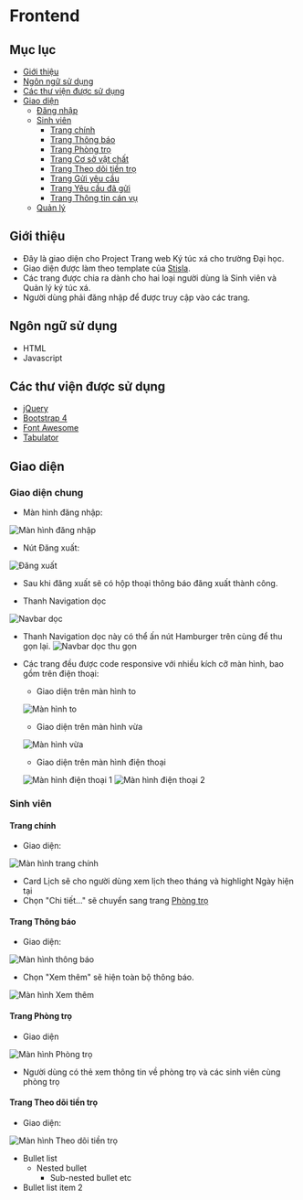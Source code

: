 # Frontend

## Mục lục

* [Giới thiệu](#giới-thiệu)
* [Ngôn ngữ sử dụng](#ngôn-ngữ-sử-dụng)
* [Các thư viện được sử dụng](#các-thư-viện-được-sử-dụng)
* [Giao diện](#giao-diện)
  * [Đăng nhập](#đăng-nhập)
  * [Sinh viên](#sinh-viên)
    * [Trang chính](#trang-chính)
    * [Trang Thông báo](#trang-thông-báo)
    * [Trang Phòng trọ](#trang-Phòng-trọ)
    * [Trang Cơ sở vật chất](#trang-Cơ-sở-vật-chất)
    * [Trang Theo dõi tiền trọ](#trang-Theo-dõi-tiền-trọ)
    * [Trang Gửi yêu cầu](#trang-Gửi-yêu-cầu)
    * [Trang Yêu cầu đã gửi](#trang-Yêu-cầu-đã-gửi)
    * [Trang Thông tin cán vụ](#trang-Thông-tin-cán-vụ)
  * [Quản lý](#quản-lý)

## Giới thiệu 
- Đây là giao diện cho Project Trang web Ký túc xá cho trường Đại học. 
- Giao diện được làm theo template của [Stisla](https://github.com/stisla/stisla).
- Các trang được chia ra dành cho hai loại người dùng là Sinh viên và Quản lý ký túc xá.
- Người dùng phải đăng nhập để được truy cập vào các trang.

## Ngôn ngữ sử dụng
- HTML
- Javascript

## Các thư viện được sử dụng
- [jQuery](https://jquery.com/)
- [Bootstrap 4](https://getbootstrap.com/)
- [Font Awesome](https://fontawesome.com/)
- [Tabulator](http://tabulator.info/)

## Giao diện
### Giao diện chung
* Màn hình đăng nhập:

![Màn hình đăng nhập](img/dangnhap.png)

* Nút Đăng xuất:

![Đăng xuất](img/dangxuat.png)

  * Sau khi đăng xuất sẽ có hộp thoại thông báo đăng xuất thành công.

* Thanh Navigation dọc

![Navbar dọc](img/navbar1.png)

  * Thanh Navigation dọc này có thể ấn nút Hamburger trên cùng để thu gọn lại.
  ![Navbar dọc thu gọn](img/navbar2.png)

* Các trang đều được code responsive với nhiều kích cỡ màn hình, bao gồm trên điện thoại:
  * Giao diện trên màn hình to

  ![Màn hình to](img/manhinhto.png)

  * Giao diện trên màn hình vừa

  ![Màn hình vừa](img/manhinhvua.png)

  * Giao diện trên màn hình điện thoại

  ![Màn hình điện thoại 1](img/manhinhdienthoai1.png) ![Màn hình điện thoại 2](img/manhinhdienthoai2.png)

### Sinh viên
#### Trang chính
* Giao diện:

![Màn hình trang chính](img/sinhvien_trangchinh.png)

  * Card Lịch sẽ cho người dùng xem lịch theo tháng và highlight Ngày hiện tại
  * Chọn "Chi tiết..." sẽ chuyển sang trang [Phòng trọ](#trang-Phòng-trọ)

#### Trang Thông báo
* Giao diện:

![Màn hình thông báo](img/sinhvien_thongbao1.png)

  * Chọn "Xem thêm" sẽ hiện toàn bộ thông báo.

  ![Màn hình Xem thêm](img/sinhvien_thongbao2.png)

#### Trang Phòng trọ
* Giao diện

 ![Màn hình Phòng trọ](img/sinhvien_phongtro.png)

  * Người dùng có thẻ xem thông tin về phòng trọ và các sinh viên cùng phòng trọ

#### Trang Theo dõi tiền trọ
* Giao diện:

![Màn hình Theo dõi tiền trọ](img/sinhvien_theodoitientro.png)
* Bullet list
    * Nested bullet
        * Sub-nested bullet etc
* Bullet list item 2